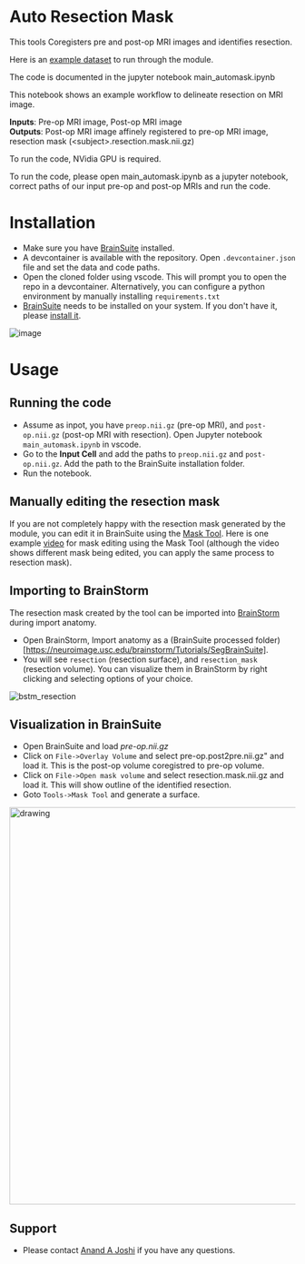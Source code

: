 # Auto Resection Mask

This tools Coregisters pre and post-op MRI images and identifies resection.

Here is an [example dataset](https://drive.google.com/drive/folders/1vuI-YwELv8ZMxgxF7ioWN9ceHjArwV91) to run through the module. 

The code is documented in the jupyter notebook main_automask.ipynb

This notebook shows an example workflow to delineate resection on MRI image.

**Inputs**: Pre-op MRI image, Post-op MRI image  
**Outputs**: Post-op MRI image affinely registered to pre-op MRI image, resection mask (\<subject\>.resection.mask.nii.gz)

To run the code, NVidia GPU is required. 

To run the code, please open main_automask.ipynb as a jupyter notebook, correct paths of our input pre-op and post-op MRIs and run the code.


# Installation
* Make sure you have [BrainSuite](https://brainsuite.org) installed. 
* A devcontainer is available with the repository. Open `.devcontainer.json` file and set the data and code paths.
* Open the cloned folder using vscode. This will prompt you to open the repo in a devcontainer. Alternatively, you can configure a python environment by manually installing `requirements.txt`
* [BrainSuite](HTTP://brainsuite.org) needs to be installed on your system. If you don't have it, please [install it](https://brainsuite.org/quickstart/installation).

![image](https://github.com/ajoshiusc/auto_resection_mask/assets/15238551/09d32830-3ae0-4eaa-935e-22e280905dc6)


# Usage

## Running the code

* Assume as inpot, you have `preop.nii.gz` (pre-op MRI), and `post-op.nii.gz` (post-op MRI with resection). Open Jupyter notebook `main_automask.ipynb` in vscode.
* Go to the **Input Cell** and add the paths to `preop.nii.gz` and `post-op.nii.gz`. Add the path to the BrainSuite installation folder.
* Run the notebook.

## Manually editing the resection mask

If you are not completely happy with the resection mask generated by the module, you can edit it in BrainSuite using the [Mask Tool](https://brainsuite.org/delineation/roi/masking).
Here is one example [video](https://brainsuite.org/video-tutorials/mask-editing-tool/) for mask editing using the Mask Tool (although the video shows different mask being edited, you can apply the same process to resection mask).
  
## Importing to BrainStorm
The resection mask created by the tool can be imported into [BrainStorm](https://neuroimage.usc.edu/brainstorm/Introduction) during import anatomy.
* Open BrainStorm, Import anatomy as a (BrainSuite processed folder)[https://neuroimage.usc.edu/brainstorm/Tutorials/SegBrainSuite].
* You will see `resection` (resection surface), and `resection_mask` (resection volume). You can visualize them in BrainStorm by right clicking and selecting options of your choice. 

![bstm_resection](https://github.com/ajoshiusc/auto_resection_mask/assets/15238551/4b90cf7a-7ed5-4436-b0dc-b2c5fe7128d6)


## Visualization in BrainSuite
* Open BrainSuite and load *pre-op.nii.gz*
* Click on `File->Overlay Volume` and select pre-op.post2pre.nii.gz" and load it. This is the post-op volume coregistred to pre-op volume.
* Click on `File->Open mask volume` and select resection.mask.nii.gz and load it. This will show outline of the identified resection.
* Goto `Tools->Mask Tool` and generate a surface.

<!--- ![buite_resection](https://github.com/ajoshiusc/auto_resection_mask/assets/15238551/dc06a0b2-4ed6-4743-a738-48d51f55cf60) --->

<img src="https://github.com/ajoshiusc/auto_resection_mask/assets/15238551/dc06a0b2-4ed6-4743-a738-48d51f55cf60)" alt="drawing" width="700"/>


## Support
* Please contact [Anand A Joshi](ajoshi@usc.edu) if you have any questions.





